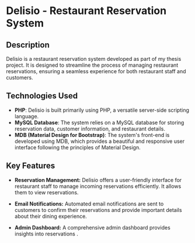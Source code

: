 # Delisio - Restaurant Reservation System

## Description
Delisio is a restaurant reservation system developed as part of my thesis project. It is designed to streamline the process of managing restaurant reservations, ensuring a seamless experience for both restaurant staff and customers.

## Technologies Used
- **PHP**: Delisio is built primarily using PHP, a versatile server-side scripting language.
- **MySQL Database**: The system relies on a MySQL database for storing reservation data, customer information, and restaurant details.
- **MDB (Material Design for Bootstrap)**: The system's front-end is developed using MDB, which provides a beautiful and responsive user interface following the principles of Material Design.

## Key Features
- **Reservation Management:** Delisio offers a user-friendly interface for restaurant staff to manage incoming reservations efficiently. It allows them to view reservations.

- **Email Notifications:** Automated email notifications are sent to customers to confirm their reservations and provide important details about their dining experience.

- **Admin Dashboard:** A comprehensive admin dashboard provides insights into reservations .
